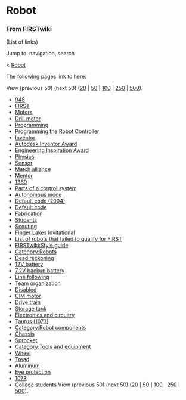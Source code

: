 # Robot

### From FIRSTwiki

(List of links)

Jump to: navigation, search

&lt; [Robot](/index.php?title=Robot&redirect=no "Robot" )  

The following pages link to here:

View (previous 50) (next 50)
([20](/index.php?title=Special:Whatlinkshere/Robot&limit=20&from=0
"Special:Whatlinkshere/Robot" ) |
[50](/index.php?title=Special:Whatlinkshere/Robot&limit=50&from=0
"Special:Whatlinkshere/Robot" ) |
[100](/index.php?title=Special:Whatlinkshere/Robot&limit=100&from=0
"Special:Whatlinkshere/Robot" ) |
[250](/index.php?title=Special:Whatlinkshere/Robot&limit=250&from=0
"Special:Whatlinkshere/Robot" ) |
[500](/index.php?title=Special:Whatlinkshere/Robot&limit=500&from=0
"Special:Whatlinkshere/Robot" )).

  * [948](948 "948" )
  * [FIRST](first)
  * [Motors](Motors "Motors" )
  * [Drill motor](Drill_motor "Drill motor" )
  * [Programming](Programming "Programming" )
  * [Programming the Robot Controller](Programming_the_Robot_Controller "Programming the Robot Controller" )
  * [Inventor](Inventor "Inventor" )
  * [Autodesk Inventor Award](Autodesk_Inventor_Award "Autodesk Inventor Award" )
  * [Engineering Inspiration Award](Engineering_Inspiration_Award "Engineering Inspiration Award" )
  * [Physics](Physics "Physics" )
  * [Sensor](sensor)
  * [Match alliance](Match_alliance "Match alliance" )
  * [Mentor](Mentor "Mentor" )
  * [1389](1389 "1389" )
  * [Parts of a control system](Parts_of_a_control_system "Parts of a control system" )
  * [Autonomous mode](Autonomous_mode "Autonomous mode" )
  * [Default code (2004)](Default_code_%282004%29 "Default code \(2004\)" )
  * [Default code](Default_code "Default code" )
  * [Fabrication](Fabrication "Fabrication" )
  * [Students](Students "Students" )
  * [Scouting](Scouting "Scouting" )
  * [Finger Lakes Invitational](Finger_Lakes_Invitational "Finger Lakes Invitational" )
  * [List of robots that failed to qualify for FIRST](List_of_robots_that_failed_to_qualify_for_FIRST "List of robots that failed to qualify for FIRST" )
  * [FIRSTwiki:Style guide](FIRSTwiki:Style_guide "FIRSTwiki:Style guide" )
  * [Category:Robots](Category:Robots "Category:Robots" )
  * [Dead reckoning](Dead_reckoning "Dead reckoning" )
  * [12V battery](12V_battery "12V battery" )
  * [7.2V backup battery](7.2V_backup_battery "7.2V backup battery" )
  * [Line following](Line_following "Line following" )
  * [Team organization](Team_organization "Team organization" )
  * [Disabled](Disabled "Disabled" )
  * [CIM motor](CIM_motor "CIM motor" )
  * [Drive train](Drive_train "Drive train" )
  * [Storage tank](Storage_tank "Storage tank" )
  * [Electronics and circuitry](Electronics_and_circuitry "Electronics and circuitry" )
  * [Taurus (1073)](Taurus_%281073%29 "Taurus \(1073\)" )
  * [Category:Robot components](Category:Robot_components "Category:Robot components" )
  * [Chassis](Chassis "Chassis" )
  * [Sprocket](Sprocket "Sprocket" )
  * [Category:Tools and equipment](Category:Tools_and_equipment "Category:Tools and equipment" )
  * [Wheel](Wheel "Wheel" )
  * [Tread](Tread "Tread" )
  * [Aluminum](Aluminum "Aluminum" )
  * [Eye protection](Eye_protection "Eye protection" )
  * [1073](1073 "1073" )
  * [College students](College_students "College students" )
View (previous 50) (next 50)
([20](/index.php?title=Special:Whatlinkshere/Robot&limit=20&from=0
"Special:Whatlinkshere/Robot" ) |
[50](/index.php?title=Special:Whatlinkshere/Robot&limit=50&from=0
"Special:Whatlinkshere/Robot" ) |
[100](/index.php?title=Special:Whatlinkshere/Robot&limit=100&from=0
"Special:Whatlinkshere/Robot" ) |
[250](/index.php?title=Special:Whatlinkshere/Robot&limit=250&from=0
"Special:Whatlinkshere/Robot" ) |
[500](/index.php?title=Special:Whatlinkshere/Robot&limit=500&from=0
"Special:Whatlinkshere/Robot" )).

